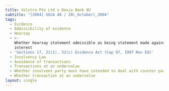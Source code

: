 ```yaml
---
title: Velstra Pte Ltd v Dexia Bank NV
subtitle: "[2004] SGCA 49 / 28\_October\_2004"
tags:
  - Evidence
  - Admissibility of evidence
  - Hearsay
  - >-
    Whether hearsay statement admissible as being statement made against own
    interest
  - 'Sections 17, 21(1), 32(c) Evidence Act (Cap 97, 1997 Rev Ed)'
  - Insolvency Law
  - Avoidance of transactions
  - Transactions at an undervalue
  - Whether insolvent party must have intended to deal with counter party
  - Whether transaction at an undervalue
layout: single
---
```


